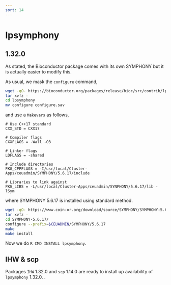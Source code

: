 ```yaml
---
sort: 14
---
```


# lpsymphony

## 1.32.0

As stated, the Bioconductor package comes with its own SYMPHONY but it is actually easier to modify this.

As usual, we mask the `configure` command,

```bash
wget -qO- https://bioconductor.org/packages/release/bioc/src/contrib/lpsymphony_1.32.0.tar.gz | \
tar xvfz -
cd lpsymphony
mv configure configure.sav
```

and use a `Makevars` as follows,

```
# Use C++17 standard
CXX_STD = CXX17

# Compiler flags
CXXFLAGS = -Wall -O3

# Linker flags
LDFLAGS = -shared

# Include directories
PKG_CPPFLAGS = -I/usr/local/Cluster-Apps/ceuadmin/SYMPHONY/5.6.17/include

# Libraries to link against
PKG_LIBS = -L/usr/local/Cluster-Apps/ceuadmin/SYNPHONY/5.6.17/lib -lSym
```

where SYMPHONY 5.6.17 is installed using standard method.

```bash
wget -qO- https://www.coin-or.org/download/source/SYMPHONY/SYMPHONY-5.6.17.tgz | \
tar xvfz -
cd SYMPHONY-5.6.17/
configure --prefix=$CEUADMIN/SYMPHONY/5.6.17
make
make install
```

Now we do `R CMD INSTALL lpsymphony`.

## IHW & scp

Packages `IHW` 1.32.0 and `scp` 1.14.0 are ready to install up availability of `lpsymphony` 1.32.0.
.
